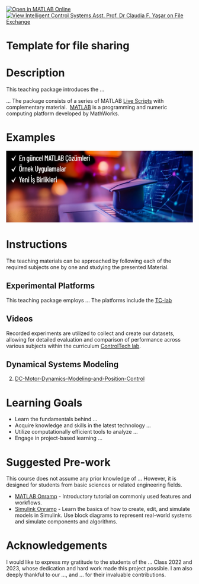 
[![Open in MATLAB Online](https://www.mathworks.com/images/responsive/global/open-in-matlab-online.svg)](https://matlab.mathworks.com/open/fileexchange/v1?id=168166)
[![View Intelligent Control Systems Asst. Prof. Dr Claudia F. Yaşar on File Exchange](https://www.mathworks.com/matlabcentral/images/matlab-file-exchange.svg)](https://www.mathworks.com/matlabcentral/fileexchange/168166-intelligent-control-systems-course-curriculum)

# Template for file sharing

# Description

This teaching package introduces the ...

... The package consists of a series of MATLAB [Live Scripts](https://www.mathworks.com/products/matlab/live-editor.html) with complementary material. 
[MATLAB](https://www.mathworks.com/products/matlab.html) is a programming and numeric computing platform developed by MathWorks.

# Examples 

<img src="fig1.jpg" width="900">

# Instructions
The teaching materials can be approached by following each of the required subjects one by one and studying the presented Material.

## Experimental Platforms
This teaching package employs ...
The platforms include the [TC-lab](https://apmonitor.com/pdc/index.php/Main/ArduinoTemperatureControl) 

## Videos 
Recorded experiments are utilized to collect and create our datasets, allowing for detailed evaluation and comparison of performance across various subjects within the curriculum 
[ControlTech lab](https://www.youtube.com/channel/UC4HUYU5zKblBf-LD-CjEDWA).

## Dynamical Systems Modeling
2. [DC-Motor-Dynamics-Modeling-and-Position-Control](https://www.mathworks.com/matlabcentral/fileexchange/164976-dc-motor-dynamics-modeling-and-position-control)

# Learning Goals
- Learn the fundamentals behind ...
- Acquire knowledge and skills in the latest technology ...
- Utilize computationally efficient tools to analyze ...
- Engage in project-based learning ...

# Suggested Pre-work
This course does not assume any prior knowledge of ... However, it is designed for students from basic sciences or related engineering fields.
- [MATLAB Onramp](https://matlabacademy.mathworks.com/details/matlab-onramp/gettingstarted) - Introductory tutorial on commonly used features and workflows.
- [Simulink Onramp](https://matlabacademy.mathworks.com/details/simulink-onramp/simulink) - Learn the basics of how to create, edit, and simulate models in Simulink. 
Use block diagrams to represent real-world systems and simulate components and algorithms.

# Acknowledgements
I would like to express my gratitude to the students of the ...
Class 2022 and 2023, whose dedication and hard work made this project possible. 
I am also deeply thankful to our ..., and ... for their invaluable contributions.

